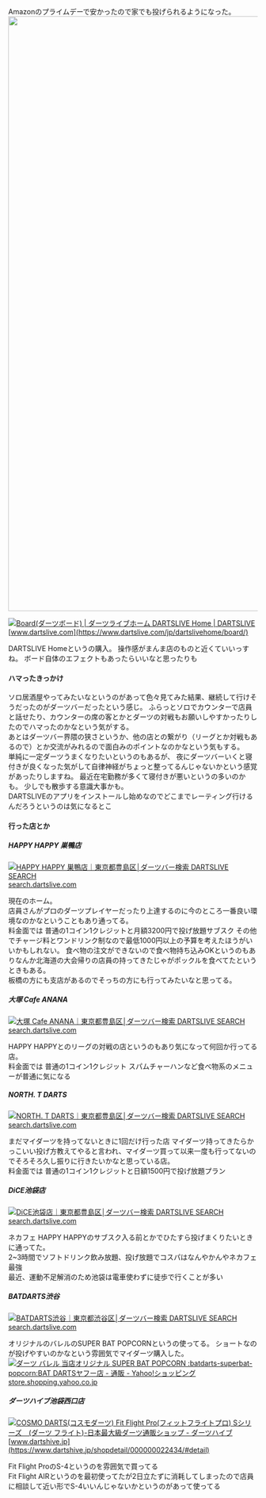 Amazonのプライムデーで安かったので家でも投げられるようになった。  
<img src="0-img-tag.jpg" width="900" height="1200" loading="lazy" title="" class="hatena-fotolife" itemprop="image">

  
[![Board(ダーツボード) | ダーツライブホーム DARTSLIVE Home | DARTSLIVE](iframe-45622f91b5f79eb32b097118548f66313c76a6e4c29fc7082464a4a9766cc8cf.png)](https://www.dartslive.com/jp/dartslivehome/board/)
[www.dartslive.com](https://www.dartslive.com/jp/dartslivehome/board/)
  
DARTSLIVE Homeというの購入。
操作感がまんま店のものと近くていいっすね。
ボード自体のエフェクトもあったらいいなと思ったりも  
#### ハマったきっかけ

ソロ居酒屋やってみたいなというのがあって色々見てみた結果、継続して行けそうだったのがダーツバーだったという感じ。
ふらっとソロでカウンターで店員と話せたり、カウンターの席の客とかとダーツの対戦もお願いしやすかったりしたのでハマったのかなという気がする。  
あとはダーツバー界隈の狭さというか、他の店との繋がり（リーグとか対戦もあるので）とか交流がみれるので面白みのポイントなのかなという気もする。  
単純に一定ダーツうまくなりたいというのもあるが、
夜にダーツバーいくと寝付きが良くなった気がして自律神経がちょっと整ってるんじゃないかという感覚があったりしますね。
最近在宅勤務が多くて寝付きが悪いというの多いのかも。
少しでも散歩する意識大事かも。  
DARTSLIVEのアプリをインストールし始めなのでどこまでレーティング行けるんだろうというのは気になるとこ  
#### 行った店とか

##### HAPPY HAPPY 巣鴨店

[![HAPPY HAPPY 巣鴨店｜東京都豊島区│ダーツバー検索 DARTSLIVE SEARCH](iframe-a6b1a812683e2337ff68eff0d74eb10d7182fb5c49df22f853a81c42676e6e69.png)](https://search.dartslive.com/jp/shop/e2713ab3e1d1fec60d9b047a20a7ba1e)
[search.dartslive.com](https://search.dartslive.com/jp/shop/e2713ab3e1d1fec60d9b047a20a7ba1e)
  
現在のホーム。  
店員さんがプロのダーツプレイヤーだったり上達するのに今のところ一番良い環境なのかなということもあり通ってる。  
料金面では
普通の1コイン1クレジットと月額3200円で投げ放題サブスク
その他でチャージ料とワンドリンク制なので最低1000円以上の予算を考えたほうがいいかもしれない。
食べ物の注文ができないので食べ物持ち込みOKというのもありなんか北海道の大会帰りの店員の持ってきたじゃがポックルを食べてたというときもある。  
板橋の方にも支店があるのでそっちの方にも行ってみたいなと思ってる。  
##### 大塚 Cafe ANANA

[![大塚 Cafe ANANA｜東京都豊島区│ダーツバー検索 DARTSLIVE SEARCH](iframe-98c15429d9dc623551e0914fc2b60141b2e764ecea2e1278ba0dcff986f38002.png)](https://search.dartslive.com/jp/shop/56116ae92b4a5a270d9b047a20a7ba1e)
[search.dartslive.com](https://search.dartslive.com/jp/shop/56116ae92b4a5a270d9b047a20a7ba1e)
  
HAPPY HAPPYとのリーグの対戦の店というのもあり気になって何回か行ってる店。  
料金面では
普通の1コイン1クレジット
スパムチャーハンなど食べ物系のメニューが普通に気になる  
##### NORTH. T DARTS

[![NORTH. T DARTS｜東京都豊島区│ダーツバー検索 DARTSLIVE SEARCH](iframe-9b4df1a770b2278775c1660c449a674697d4b578290235c3d9bcf7b27be12d8a.png)](https://search.dartslive.com/jp/shop/e8a42605200897f00d9b047a20a7ba1e)
[search.dartslive.com](https://search.dartslive.com/jp/shop/e8a42605200897f00d9b047a20a7ba1e)
  
まだマイダーツを持ってないときに1回だけ行った店
マイダーツ持ってきたらかっこいい投げ方教えてやると言われ、マイダーツ買って以来一度も行ってないのでそろそろ久し振りに行きたいかなと思っている店。  
料金面では
普通の1コイン1クレジットと日額1500円で投げ放題プラン  
##### DiCE池袋店

[![DiCE池袋店｜東京都豊島区│ダーツバー検索 DARTSLIVE SEARCH](iframe-0a9937e38def333f484dedce5940383685f9df0f7117c2a2a4b19dc3dde125f7.png)](https://search.dartslive.com/jp/shop/b64d4d0adf4851cf790ab824ce8730e5)
[search.dartslive.com](https://search.dartslive.com/jp/shop/b64d4d0adf4851cf790ab824ce8730e5)
  
ネカフェ
HAPPY HAPPYのサブスク入る前とかでひたすら投げまくりたいときに通ってた。  
2~3時間でソフトドリンク飲み放題、投げ放題でコスパはなんやかんやネカフェ最強  
最近、運動不足解消のため池袋は電車使わずに徒歩で行くことが多い  
##### BATDARTS渋谷

[![BATDARTS渋谷｜東京都渋谷区│ダーツバー検索 DARTSLIVE SEARCH](iframe-b41182f4871737a1793e120c894e2fb5ea1a9b81d5aedc794f9bead04552ea86.png)](https://search.dartslive.com/jp/shop/2b4a5a9a1b3b71110d9b047a20a7ba1e)
[search.dartslive.com](https://search.dartslive.com/jp/shop/2b4a5a9a1b3b71110d9b047a20a7ba1e)
  
オリジナルのバレルのSUPER BAT POPCORNというの使ってる。
ショートなのが投げやすいのかなという雰囲気でマイダーツ購入した。  
[![ダーツ バレル 当店オリジナル SUPER BAT POPCORN :batdarts-superbat-popcorn:BAT DARTSヤフー店 - 通販 - Yahoo!ショッピング](iframe-9322345dd4fa4c734add06edcb838a48808f1eafd9c5be170a614c660d3caac0.png)](https://store.shopping.yahoo.co.jp/bat-store/batdarts-superbat-popcorn.html)
[store.shopping.yahoo.co.jp](https://store.shopping.yahoo.co.jp/bat-store/batdarts-superbat-popcorn.html)
  
##### ダーツハイブ池袋西口店

[![COSMO DARTS(コスモダーツ) Fit Flight Pro(フィットフライトプロ) Sシリーズ　(ダーツ フライト)-日本最大級ダーツ通販ショップ - ダーツハイブ](iframe-f69766b8ceb4c77ddea85e66a096748575301e54cb8f245dbee73e267e0d30a7.png)](https://www.dartshive.jp/shopdetail/000000022434/#detail)
[www.dartshive.jp](https://www.dartshive.jp/shopdetail/000000022434/#detail)
  
Fit Flight ProのS-4というのを雰囲気で買ってる  
Fit Flight AIRというのを最初使ってたが2日立たずに消耗してしまったので店員に相談して近い形でS-4いいんじゃないかというのがあって使ってる  
